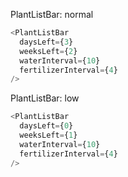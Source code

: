 PlantListBar: normal

```js
<PlantListBar
  daysLeft={3}
  weeksLeft={2}
  waterInterval={10}
  fertilizerInterval={4}
/>
```

PlantListBar: low

```js
<PlantListBar
  daysLeft={0}
  weeksLeft={1}
  waterInterval={10}
  fertilizerInterval={4}
/>
```

